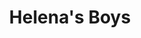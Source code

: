 ---
title: Helena's Boys
year: 1929
opening_date: 1929-11-12
closing_date: 
layout: productions
featured_image: 
image_caption:
image_credit:
playbill:
category:
Theatre: Theatre Jacksonville
cast:
  Ann: Alberta Carlton
  James Truesdell: Burton Barrs
  Tibby: Charlotte Bowden Perry
  Lucy: Gladys Barrs
  Mrs. Helena Tilden: Katherine Ferrandou
  Tot: Lavinia Rose
  Beansey: Ralph W. Cooper, Jr.
  Henry: Stuart Cavanagh
  Parr: Tom Cashen
  Moresby Girard: William G. Jeacle
crew:
  Director: Elia Lilian Macklin
  Music Direction: Henry Cornely
  Props: 
    - Mrs. Vernon L. Brown
    - Theresa Mead
external_links:
---